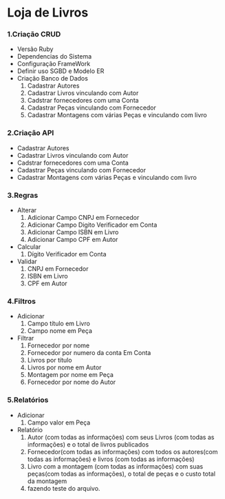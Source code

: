 # Loja de Livros

### 1.Criação CRUD
- Versão Ruby
- Dependencias do Sistema
- Configuração FrameWork
- Definir uso SGBD e Modelo ER
- Criação Banco de Dados
  1. Cadastrar Autores
  2. Cadastrar Livros vinculando com Autor
  3. Cadstrar fornecedores com uma Conta
  4. Cadastrar Peças vinculando com Fornecedor
  5. Cadastrar Montagens com várias Peças e vinculando com livro
### 2.Criação API
- Cadastrar Autores
- Cadastrar Livros vinculando com Autor
- Cadstrar fornecedores com uma Conta
- Cadastrar Peças vinculando com Fornecedor
- Cadastrar Montagens com várias Peças e vinculando com livro
### 3.Regras
- Alterar
  1. Adicionar Campo CNPJ em Fornecedor
  2. Adicionar Campo Digito Verificador em Conta
  3. Adicionar Campo ISBN em Livro
  4. Adicionar Campo CPF em Autor
- Calcular
  1. Dígito Verificador em Conta
- Validar
  1. CNPJ em Fornecedor
  2. ISBN em Livro
  3. CPF  em Autor
### 4.Filtros
- Adicionar
  1. Campo título em Livro
  2. Campo nome em Peça
- Filtrar
  1. Fornecedor por nome
  2. Fornecedor por numero da conta Em Conta
  3. Livros por título
  4. Livros por nome em Autor
  5. Montagem por nome em Peça
  6. Fornecedor por nome do Autor
### 5.Relatórios
- Adicionar
  1. Campo valor em Peça
- Relatório
  1. Autor (com todas as informações) com seus Livros (com todas as informações) e o total de livros publicados
  2. Fornecedor(com todas as informações) com todos os autores(com todas as informações) e livros (com todas as informações)
  3. Livro com a montagem (com todas as informações) com suas peças(com todas as informações), o total de peças e o custo total da montagem
  4. fazendo teste do arquivo.
